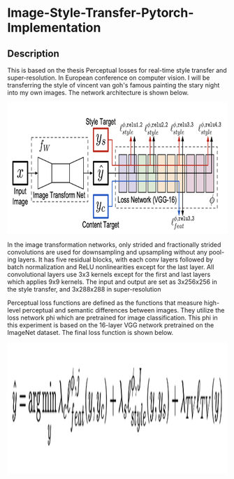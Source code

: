 # Image-Style-Transfer-Pytorch-Implementation

## Description

This is based on the thesis Perceptual losses for real-time style transfer and super-resolution. In European conference on computer vision. I will be transferring the style of vincent van goh's famous painting the stary night into my own images. 
The network architecture is shown below. 

<img src="model.png" height="300"/>

In the image transformation networks, only strided and fractionally strided convolutions are used for downsampling and upsampling without any pool- ing layers. It has five residual blocks, with each conv layers followed by batch normalization and ReLU nonlinearities except for the last layer. All convolutional layers use 3x3 kernels except for the first and last layers which applies 9x9 kernels. The input and output are set as 3x256x256 in the style transfer, and 3x288x288 in super-resolution

Perceptual loss functions are defined as the functions that measure high- level perceptual and semantic differences between images. They utilize the loss network phi which are pretrained for image classification. This phi in this experiment is based on the 16-layer VGG network pretrained on the ImageNet dataset. The final loss function is shown below. 

<img src="loss.png" height="300"/>
